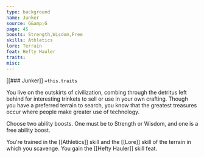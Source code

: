 ```yaml
---
type: background
name: Junker 
source: G&amp;G
page: 45
boosts: Strength,Wisdom,Free
skills: Athletics
lore: Terrain
feat: Hefty Hauler
traits: 
misc: 
---
```


[[### Junker]]
`=this.traits`


You live on the outskirts of civilization, combing through the detritus left behind for interesting trinkets to sell or use in your own crafting. Though you have a preferred terrain to search, you know that the greatest treasures occur where people make greater use of technology.

Choose two ability boosts. One must be to Strength or Wisdom, and one is a free ability boost.

You're trained in the [[Athletics]] skill and the [[Lore]] skill of the terrain in which you scavenge. You gain the [[Hefty Hauler]] skill feat.

